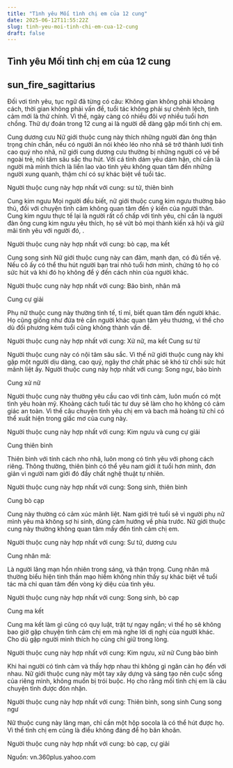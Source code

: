```yaml
---
title: "Tình yêu Mối tình chị em của 12 cung"
date: 2025-06-12T11:55:22Z
slug: tinh-yeu-moi-tinh-chi-em-cua-12-cung
draft: false
---
```


## Tình yêu Mối tình chị em của 12 cung

## sun_fire_sagittarius

Đối vơi tình yêu, tục ngữ đã từng có câu: Không gian không phải khoảng cách, thời gian không phải vấn đề, tuổi tác không phải sự chênh lệch, tình cảm mới là thứ chính. Vì thế, ngày càng có nhiều đôi vợ nhiều tuổi hơn chồng. Thử dự đoán trong 12 cung ai là người dễ dàng gặp mối tình chị em.

Cung dương cưu 
Nữ giới thuộc cung này thích những người đàn ông thận trọng chín chắn, nếu có người ăn nói khéo léo nho nhã sẽ trở thành lưới tình cao quý nho nhã, nữ giới cung dương cưu thường bị những người có vẻ bề ngoài trẻ, nội tâm sâu sắc thu hút. Với cá tính dám yêu dám hận, chỉ cần là người mà mình thích là liền lao vào tình yêu không quan tâm đến những người xung quanh, thậm chí có sự khác biệt về tuổi tác.

Người thuộc cung này hợp nhất với cung: sư tử, thiên bình

Cung kim ngưu
Mọi người đều biết, nữ giới thuộc cung kim ngưu thường bảo thủ, đối với chuyện tình cảm không quan tâm đến ý kiến của người thân. Cung kim ngưu thực tế lại là người rất cố chấp với tình yêu, chỉ cần là người đàn ông cung kim ngưu yêu thích, họ sẽ vứt bỏ mọi thành kiến xã hội và giữ mãi tình yêu với người đó, .

Người thuộc cung này hợp nhất với cung: bò cạp, ma kết

Cung song sinh
Nữ giới thuộc cung này can đảm, mạnh dạn, có đủ tiền vệ. Nếu cô ấy có thể thu hút người bạn trai nhỏ tuổi hơn mình, chứng tỏ họ có sức hút và khi đó họ không để ý đến cách nhìn của người khác.

Người thuộc cung này hợp nhất với cung: Bảo bình, nhân mã

Cung cự giải

Phụ nữ thuộc cung này thường tinh tế, tỉ mỉ, biết quan tâm đến người khác. Họ cũng giống như đứa trẻ cần người khác quan tâm yêu thương, vì thế cho dù đối phương kém tuổi cũng không thành vấn đề.

Người thuộc cung này hợp nhất với cung: Xử nữ, ma kết
Cung sư tử

Người thuộc cung này có nội tâm sâu sắc. Vì thế nữ giới thuộc cung này khi gặp một người dịu dàng, cao quý, ngây thơ chất phác sẽ khó từ chối sức hút mãnh liệt ấy.
Người thuộc cung này hợp nhất với cung: Song ngư, bảo bình

Cung xử nữ

Người thuộc cung này thường yêu cầu cao với tình cảm, luôn muốn có một tình yêu hoàn mỹ. Khoảng cách tuổi tác tư duy sẽ làm cho họ không có cảm giác an toàn. Vì thế câu chuyện tình yêu chị em và bach mã hoàng tử chỉ có thể xuất hiện trong giấc mơ của cung này.

Người thuộc cung này hợp nhất với cung: Kim ngưu và cung cự giải

Cung thiên bình

Thiên bình với tính cách nho nhã, luôn mong có tình yêu với phong cách riêng. Thông thường, thiên bình có thể yêu nam giới ít tuổi hơn mình, đơn giản vì người nam giới đó đầy chất nghệ thuật tự nhiên.

Người thuộc cung này hợp nhất với cung: Song sinh, thiên bình

Cung bò cạp

Cung này thường có cảm xúc mãnh liệt. Nam giới trẻ tuổi sẽ vì người phụ nữ mình yêu mà không sợ hi sinh, dũng cảm hướng về phía trước. Nữ giới thuộc cung này thường không quan tâm mấy đến tình cảm chị em.

Người thuộc cung này hợp nhất với cung: Sư tử, dương cưu

Cung nhân mã: 

Là người lãng mạn hồn nhiên trong sáng, và thận trọng. Cung nhân mã thường biểu hiện tinh thần mạo hiểm không nhìn thấy sự khác biệt về tuổi tác mà chỉ quan tâm đến vòng kỳ diệu của tình yêu.

Người thuộc cung này hợp nhất với cung: Song sinh, bò cạp

Cung ma kết

Cung ma kết làm gì cũng có quy luật, trật tự ngay ngắn; vì thế họ sẽ không bao giờ gặp chuyện tình cảm chị em mà nghe lời dị nghị của người khác. Cho dù gặp người mình thích họ cũng chỉ giữ trong lòng.

Người thuộc cung này hợp nhất với cung: Kim ngưu, xử nữ
Cung bảo bình

Khi hai người có tình cảm và thấy hợp nhau thì không gì ngăn cản họ đến với nhau. Nữ giới thuộc cung này một tay xây dựng và sáng tạo nên cuộc sống của riêng mình, không muốn bị trói buộc. Họ cho rằng mối tình chị em là câu chuyện tình được đón nhận.

Người thuộc cung này hợp nhất với cung: Thiên bình, song sinh
Cung song ngư

Nữ thuộc cung này lãng mạn, chỉ cần một hộp socola là có thể hút được họ. Vì thế tình chị em cũng là điều không đáng để họ băn khoăn.

Người thuộc cung này hợp nhất với cung: bò cạp, cự giải

Nguồn: vn.360plus.yahoo.com